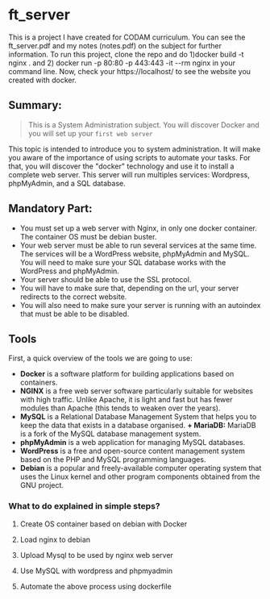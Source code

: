 # ft_server
This is a project I have created for CODAM curriculum. You can see the ft_server.pdf and my notes (notes.pdf) on the subject for further information.
To run this project, clone the repo and do 1)docker build -t nginx . and 2) docker run -p 80:80 -p 443:443 -it --rm nginx in your command line. 
Now, check your https://localhost/ to see the website you created with docker.

## Summary:

> This is a System Administration subject. You will discover Docker and you will set up your `first web server`

This topic is intended to introduce you to system administration. It will make you aware of the importance of using scripts to automate your tasks. For that, you will discover the "docker" technology and use it to install a complete web server. This server will run multiples services: Wordpress, phpMyAdmin, and a SQL database.

## Mandatory Part:

- You must set up a web server with Nginx, in only one docker container. The container OS must be debian buster.
- Your web server must be able to run several services at the same time. The services will be a WordPress website, phpMyAdmin and MySQL. You will need to make sure your SQL database works with the WordPress and phpMyAdmin.
- Your server should be able to use the SSL protocol.
- You will have to make sure that, depending on the url, your server redirects to the correct website.
- You will also need to make sure your server is running with an autoindex that must be able to be disabled.

## Tools

First, a quick overview of the tools we are going to use:

- **Docker** is a software platform for building applications based on containers.
- **NGINX** is a free web server software particularly suitable for websites with high traffic. Unlike Apache, it is light and fast but has fewer modules than Apache (this tends to weaken over the years).
- **MySQL** is a Relational Database Management System that helps you to keep the data that exists in a database organised. **+ MariaDB:** MariaDB is a fork of the MySQL database management system.
- **phpMyAdmin** is a web application for managing MySQL databases.
- **WordPress** is a free and open-source content management system based on the PHP and MySQL programming languages.
- **Debian** is a popular and freely-available computer operating system that uses the Linux kernel and other program components obtained from the GNU project.

### What to do explained in simple steps?

1) Create OS container based on debian with Docker

2) Load nginx to debian

3) Upload Mysql to be used by nginx web server

4) Use MySQL with wordpress and phpmyadmin

5) Automate the above process using dockerfile
